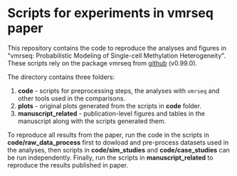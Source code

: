 # Scripts for experiments in vmrseq paper

This repository contains the code to reproduce the analyses and figures in "vmrseq: Probabilistic Modeling of Single-cell Methylation Heterogeneity". These scripts rely on the package vmrseq from [github](https://github.com/nshen7/vmrseq) (v0.99.0).

The directory contains three folders:

1. **code** - scripts for preprocessing steps, the analyses with `vmrseq` and other tools used in the comparisons.
2. **plots** - original plots generated from the scripts in **code** folder.
3. **manuscript_related** - publication-level figures and tables in the manuscript along with the scripts generated them.

To reproduce all results from the paper, run the code in the scripts in **code/raw_data_process** first to dowload and pre-process datasets used in the analyses, then scripts in **code/sim_studies** and **code/case_studies** can be run independently. Finally, run the scripts in **manuscript_related** to reproduce the results published in paper.
